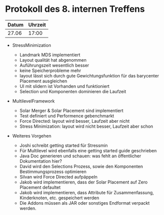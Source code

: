 # Protokoll des 8. internen Treffens

Datum | Uhrzeit
------|--------
27.06 | 17:00  

- StressMinimization
    * Landmark MDS implementiert
    * Layout qualität hat abgenommen
    * Auführungszeit wesentlich besser
    * keine Speicherprobleme mehr
    * layout lässt sich durch gute Gewichtungsfunktion für das barycenter Placement ausgleichen
    * UI mit slidern ist Vorhanden und funktioniert
    * Selection und Komponenten dominieren die Laufzeit

- MultilevelFramework
    * Solar Merger & Solar Placement sind implementiert
    * Test definiert und Performence gebenchmarkt
    * Force Directed: layout wird besser, Laufzeit aber nicht
    * Stress Minimization: layout wird nicht besser, Laufzeit aber schon

- Weiteres Vorgehen
    * Joshi schreibt getting started für Stressmin
    * Für Multilevel wird ebenfalls eine getting started guide geschrieben
    * Java Doc generieren und schauen: was fehlt an öffentlicher Dokumentation hier?
    * David wird den Selections Prozess, sowie den Komponenten Bestimmungsprozess optimieren
    * Silvan wird Force Directed aufpäppeln
    * Jakob wird implementieren, dass der Solar Placement auf Zero Placement defaultet
    * Jakob wird implementieren, dass Attribute für Zusammenfassung, Kinderknoten, etc. gespeichert werden
    * Die Addons müssen als JAR oder sonstiges Endformat verpackt werden.
